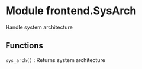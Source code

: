 Module frontend.SysArch
=======================
Handle system architecture

Functions
---------

    
`sys_arch()`
:   Returns system architecture